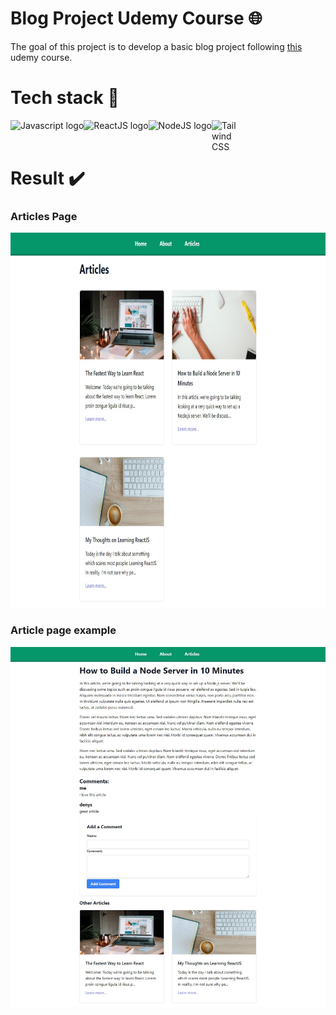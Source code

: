 # Blog Project Udemy Course 🌐
The goal of this project is to develop a basic blog project following [this](https://www.udemy.com/share/104KrE3@ljEm6d-6aTOHTQDIpDHUGsXLyU3npIlT4dqzCXVjeCpP7jTd3lyxtsq4KPGLkg8y/) udemy course.
# Tech stack  🧰
<img align="left" alt="Javascript logo" src="https://img.icons8.com/color/48/000000/javascript--v2.png" />
<img align="left" alt="ReactJS logo" src="https://img.icons8.com/office/48/000000/react.png" />
<img align="left" alt="NodeJS logo" src="https://img.icons8.com/color/48/000000/nodejs.png"/>
<img align="left" alt="Tailwind CSS logo" src="https://cdn.worldvectorlogo.com/logos/tailwindcss.svg" width="48px" height="48px" />
<br><br>

# Result ✔️
### Articles Page
<div align="center">
  <img src="react_blog_app.png" width="800px" height="600px" />
</div>

### Article page example
<div align="center">
  <img src="article_page_example.png" width="800px" />
</div>
